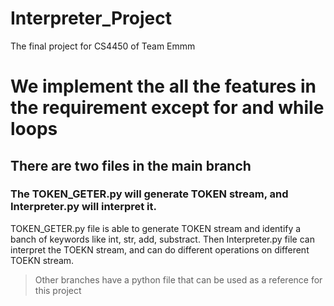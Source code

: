 # Interpreter_Project
The final project for CS4450 of Team Emmm

# We implement the all the features in the requirement except for and while loops

## There are two files in the main branch
### The TOKEN_GETER.py will generate TOKEN stream, and Interpreter.py will interpret it.
TOKEN_GETER.py file is able to generate TOKEN stream and identify a banch of keywords like int, str, add, substract. 
Then Interpreter.py file can interpret the TOEKN stream, and can do different operations on different TOEKN stream.
> Other branches have a python file that can be used as a reference for this project
